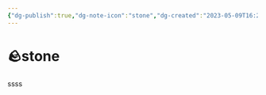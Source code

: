```yaml
---
{"dg-publish":true,"dg-note-icon":"stone","dg-created":"2023-05-09T16:28:00+08:00","dg-updated":"2023-05-09T16:28:00+08:00","tags":["philosophy","Robert"],"dg-path":"Test/Stone.md","permalink":"/Test/Stone/","dgPassFrontmatter":true,"noteIcon":"stone","created":"2023-05-09T16:28:00+08:00","updated":"2023-05-09T16:28:00+08:00"}
---
```



# 🪨stone

ssss